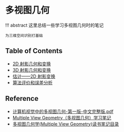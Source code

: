 # 多视图几何

!!! abstract
    这里总结一些学习多视图几何时的笔记

    为三维空间识别打基础

## Table of Contents

- [2D 射影几何和变换](pjt2d/)
- [3D 射影几何和变换](pjt3d/)
- [估计——2D 射影变换](est2d/)
- [算法评价和误差分析](eval/)

## Reference

- [计算机视觉中的多视图几何-第一版-中文完整版.pdf](https://cdn.jujimeizuo.cn/book/%E8%AE%A1%E7%AE%97%E6%9C%BA%E8%A7%86%E8%A7%89%E4%B8%AD%E7%9A%84%E5%A4%9A%E8%A7%86%E5%9B%BE%E5%87%A0%E4%BD%95-%E7%AC%AC%E4%B8%80%E7%89%88-%E4%B8%AD%E6%96%87%E5%AE%8C%E6%95%B4%E7%89%88.pdf)
- [Multiple View Geometry（多视图几何）学习笔记](https://blog.csdn.net/hu_weichen/category_9275388.html)
- [多视图几何学(Multiple View Geometry)读书笔记目录](https://blog.csdn.net/frozenspring/article/details/76695498)